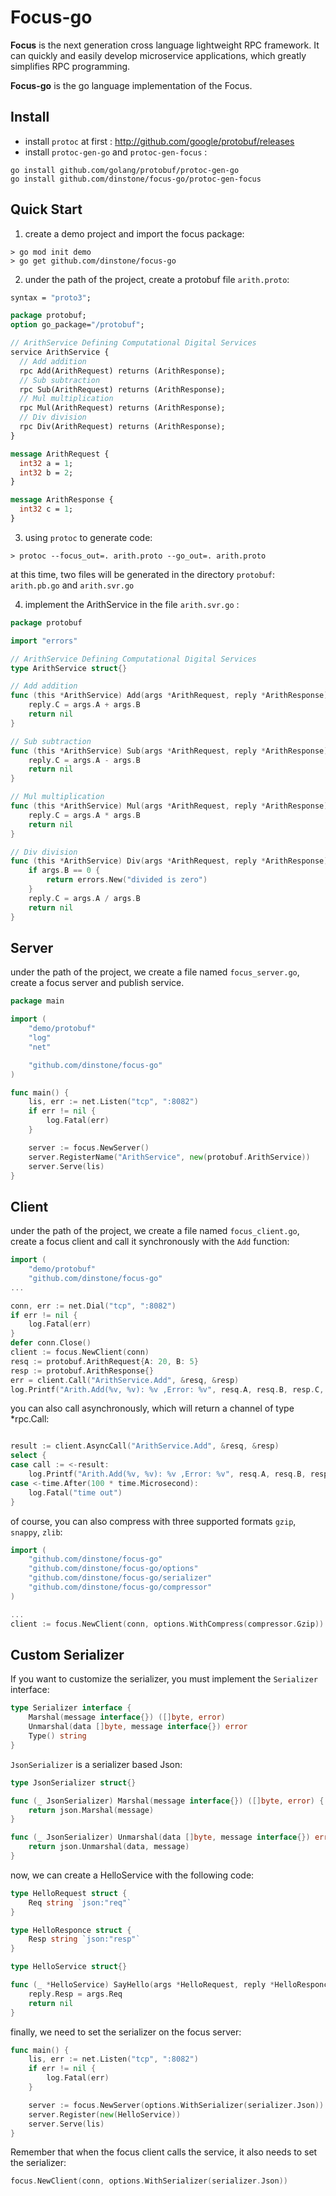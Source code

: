 # Focus-go

**Focus** is the next generation cross language lightweight RPC framework. It can quickly and easily develop microservice applications, which greatly simplifies RPC programming.

**Focus-go** is the go language implementation of the Focus.

## Install

- install `protoc` at first : http://github.com/google/protobuf/releases
- install `protoc-gen-go` and `protoc-gen-focus` :

```shell
go install github.com/golang/protobuf/protoc-gen-go
go install github.com/dinstone/focus-go/protoc-gen-focus
```

## Quick Start

1. create a demo project and import the focus package:

```shell
> go mod init demo
> go get github.com/dinstone/focus-go
```

2. under the path of the project, create a protobuf file `arith.proto`:

```protobuf
syntax = "proto3";

package protobuf;
option go_package="/protobuf";

// ArithService Defining Computational Digital Services
service ArithService {
  // Add addition
  rpc Add(ArithRequest) returns (ArithResponse);
  // Sub subtraction
  rpc Sub(ArithRequest) returns (ArithResponse);
  // Mul multiplication
  rpc Mul(ArithRequest) returns (ArithResponse);
  // Div division
  rpc Div(ArithRequest) returns (ArithResponse);
}

message ArithRequest {
  int32 a = 1;
  int32 b = 2;
}

message ArithResponse {
  int32 c = 1;
}
```

3. using `protoc` to generate code:

```shell
> protoc --focus_out=. arith.proto --go_out=. arith.proto
```

at this time, two files will be generated in the directory `protobuf`: `arith.pb.go` and `arith.svr.go`

4. implement the ArithService in the file `arith.svr.go` :

```go
package protobuf

import "errors"

// ArithService Defining Computational Digital Services
type ArithService struct{}

// Add addition
func (this *ArithService) Add(args *ArithRequest, reply *ArithResponse) error {
	reply.C = args.A + args.B
	return nil
}

// Sub subtraction
func (this *ArithService) Sub(args *ArithRequest, reply *ArithResponse) error {
	reply.C = args.A - args.B
	return nil
}

// Mul multiplication
func (this *ArithService) Mul(args *ArithRequest, reply *ArithResponse) error {
	reply.C = args.A * args.B
	return nil
}

// Div division
func (this *ArithService) Div(args *ArithRequest, reply *ArithResponse) error {
	if args.B == 0 {
		return errors.New("divided is zero")
	}
	reply.C = args.A / args.B
	return nil
}
```

## Server

under the path of the project, we create a file named `focus_server.go`, create a focus server and publish service.

```go
package main

import (
	"demo/protobuf"
	"log"
	"net"

	"github.com/dinstone/focus-go"
)

func main() {
	lis, err := net.Listen("tcp", ":8082")
	if err != nil {
		log.Fatal(err)
	}

	server := focus.NewServer()
	server.RegisterName("ArithService", new(protobuf.ArithService))
	server.Serve(lis)
}
```

## Client

under the path of the project, we create a file named `focus_client.go`, create a focus client and call it synchronously with the `Add` function:

```go
import (
	"demo/protobuf"
	"github.com/dinstone/focus-go"
...

conn, err := net.Dial("tcp", ":8082")
if err != nil {
	log.Fatal(err)
}
defer conn.Close()
client := focus.NewClient(conn)
resq := protobuf.ArithRequest{A: 20, B: 5}
resp := protobuf.ArithResponse{}
err = client.Call("ArithService.Add", &resq, &resp)
log.Printf("Arith.Add(%v, %v): %v ,Error: %v", resq.A, resq.B, resp.C, err)
```
you can also call asynchronously, which will return a channel of type *rpc.Call:
```go

result := client.AsyncCall("ArithService.Add", &resq, &resp)
select {
case call := <-result:
	log.Printf("Arith.Add(%v, %v): %v ,Error: %v", resq.A, resq.B, resp.C, call.Error)
case <-time.After(100 * time.Microsecond):
	log.Fatal("time out")
}
```
of course, you can also compress with three supported formats `gzip`, `snappy`, `zlib`:
```go
import (
    "github.com/dinstone/focus-go"
    "github.com/dinstone/focus-go/options"
    "github.com/dinstone/focus-go/serializer"
	"github.com/dinstone/focus-go/compressor"
)

...
client := focus.NewClient(conn, options.WithCompress(compressor.Gzip))

```
## Custom Serializer
If you want to customize the serializer, you must implement the `Serializer` interface:
```go
type Serializer interface {
    Marshal(message interface{}) ([]byte, error)
    Unmarshal(data []byte, message interface{}) error
    Type() string
}
```
`JsonSerializer` is a serializer based Json:
```go
type JsonSerializer struct{}

func (_ JsonSerializer) Marshal(message interface{}) ([]byte, error) {
	return json.Marshal(message)
}

func (_ JsonSerializer) Unmarshal(data []byte, message interface{}) error {
	return json.Unmarshal(data, message)
}
```
now, we can create a HelloService with the following code:
```go
type HelloRequest struct {
	Req string `json:"req"`
}

type HelloResponce struct {
	Resp string `json:"resp"`
}

type HelloService struct{}

func (_ *HelloService) SayHello(args *HelloRequest, reply *HelloResponce) error {
	reply.Resp = args.Req
	return nil
}

```
finally, we need to set the serializer on the focus server:
```go
func main() {
	lis, err := net.Listen("tcp", ":8082")
	if err != nil {
		log.Fatal(err)
	}

	server := focus.NewServer(options.WithSerializer(serializer.Json))
	server.Register(new(HelloService))
	server.Serve(lis)
}
```

Remember that when the focus client calls the service, it also needs to set the serializer:
```go
focus.NewClient(conn, options.WithSerializer(serializer.Json))
```
